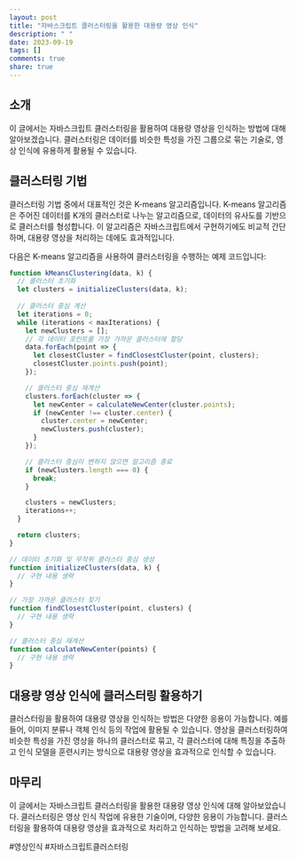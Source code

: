 ```yaml
---
layout: post
title: "자바스크립트 클러스터링을 활용한 대용량 영상 인식"
description: " "
date: 2023-09-19
tags: []
comments: true
share: true
---
```


## 소개

이 글에서는 자바스크립트 클러스터링을 활용하여 대용량 영상을 인식하는 방법에 대해 알아보겠습니다. 클러스터링은 데이터를 비슷한 특성을 가진 그룹으로 묶는 기술로, 영상 인식에 유용하게 활용될 수 있습니다. 

## 클러스터링 기법

클러스터링 기법 중에서 대표적인 것은 K-means 알고리즘입니다. K-means 알고리즘은 주어진 데이터를 K개의 클러스터로 나누는 알고리즘으로, 데이터의 유사도를 기반으로 클러스터를 형성합니다. 이 알고리즘은 자바스크립트에서 구현하기에도 비교적 간단하며, 대용량 영상을 처리하는 데에도 효과적입니다.

다음은 K-means 알고리즘을 사용하여 클러스터링을 수행하는 예제 코드입니다:

```javascript
function kMeansClustering(data, k) {
  // 클러스터 초기화
  let clusters = initializeClusters(data, k);
  
  // 클러스터 중심 계산
  let iterations = 0;
  while (iterations < maxIterations) {
    let newClusters = [];
    // 각 데이터 포인트를 가장 가까운 클러스터에 할당
    data.forEach(point => {
      let closestCluster = findClosestCluster(point, clusters);
      closestCluster.points.push(point);
    });

    // 클러스터 중심 재계산
    clusters.forEach(cluster => {
      let newCenter = calculateNewCenter(cluster.points);
      if (newCenter !== cluster.center) {
        cluster.center = newCenter;
        newClusters.push(cluster);
      }
    });

    // 클러스터 중심이 변하지 않으면 알고리즘 종료
    if (newClusters.length === 0) {
      break;
    }

    clusters = newClusters;
    iterations++;
  }

  return clusters;
}

// 데이터 초기화 및 무작위 클러스터 중심 생성
function initializeClusters(data, k) {
  // 구현 내용 생략
}

// 가장 가까운 클러스터 찾기
function findClosestCluster(point, clusters) {
  // 구현 내용 생략
}

// 클러스터 중심 재계산
function calculateNewCenter(points) {
  // 구현 내용 생략
}
```

## 대용량 영상 인식에 클러스터링 활용하기

클러스터링을 활용하여 대용량 영상을 인식하는 방법은 다양한 응용이 가능합니다. 예를 들어, 이미지 분류나 객체 인식 등의 작업에 활용될 수 있습니다. 영상을 클러스터링하여 비슷한 특성을 가진 영상을 하나의 클러스터로 묶고, 각 클러스터에 대해 특징을 추출하고 인식 모델을 훈련시키는 방식으로 대용량 영상을 효과적으로 인식할 수 있습니다.

## 마무리

이 글에서는 자바스크립트 클러스터링을 활용한 대용량 영상 인식에 대해 알아보았습니다. 클러스터링은 영상 인식 작업에 유용한 기술이며, 다양한 응용이 가능합니다. 클러스터링을 활용하여 대용량 영상을 효과적으로 처리하고 인식하는 방법을 고려해 보세요.

#영상인식 #자바스크립트클러스터링